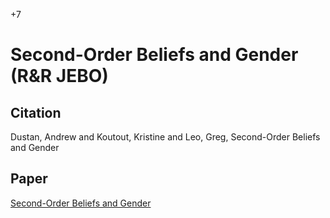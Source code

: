 +7

# Second-Order Beliefs and Gender (R&R JEBO)

## Citation 

Dustan, Andrew and Koutout, Kristine and Leo, Greg, Second-Order Beliefs and Gender

## Paper

[Second-Order Beliefs and Gender](../files/Papers/WP_Second-Order-Beliefs.pdf)


